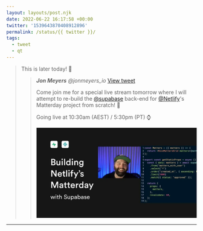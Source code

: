 ```yaml
---
layout: layouts/post.njk
date: 2022-06-22 16:17:58 +00:00
twitter: '1539643870408912896'
permalink: /status/{{ twitter }}/
tags: 
  - tweet
  - qt
---
```


> This is later today! 💃 
> 
> > <cite>**Jon Meyers** @jonmeyers_io</cite> [View tweet](https://twitter.com/jonmeyers_io/status/1539389713802477568)
> > 
> > Come join me for a special live stream tomorrow where I will attempt to re-build the [@supabase](https://twitter.com/supabase) back-end for [@Netlify](https://twitter.com/netlify)'s Matterday project from scratch! 🚀
> > 
> > Going live at 10:30am (AEST) / 5:30pm (PT) ⌚️
> > 
> > ![Building Netlify’s Matterday with Supabase](/img/_qt/FV0CyUTXoAMeXjF.jpg)

---
